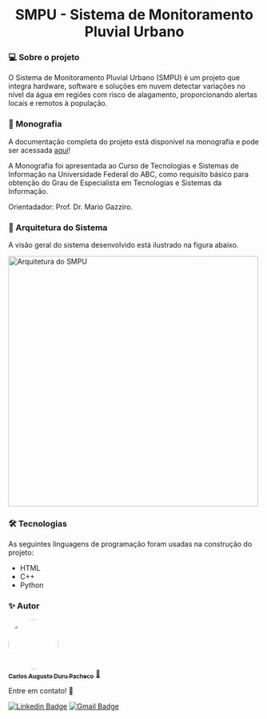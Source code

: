 <h1 align="center">SMPU - Sistema de Monitoramento Pluvial Urbano</h1>

### 💻 Sobre o projeto

O Sistema de Monitoramento Pluvial Urbano (SMPU) é um projeto que integra hardware, software e soluções em nuvem detectar variações no nível da água em regiões com risco de alagamento, proporcionando alertas locais e remotos à população.

### 📄 Monografia

A documentação completa do projeto está disponível na monografia e pode ser acessada
        <a href="https://github.com/carlosaugustodpacheco/smpu-ufabc/blob/main/Monografia/CARLOS_PACHECO-SISTEMA-DE-MONITORAMENTO-PLUVIAL-URBANO-2024.docx%20(5).pdf" target="_blank">aqui</a>!

A Monografia foi apresentada ao Curso de Tecnologias e Sistemas de Informação na Universidade Federal do ABC, como requisito básico para obtenção do Grau de Especialista em Tecnologias e Sistemas da Informação.

Orientadador: Prof. Dr. Mario Gazziro.


### 🧩 Arquitetura do Sistema

A visão geral do sistema desenvolvido está ilustrado na figura abaixo.

<img src="https://github.com/user-attachments/assets/aad99023-ec47-434d-a7b4-3e001fdc813d" alt="Arquitetura do SMPU" width="500">



### 🛠 Tecnologias

As seguintes linguagens de programação foram usadas na construção do projeto:

- HTML
- C++
- Python

### ✨ Autor

<a href="https://github.com/carlosaugustodpacheco">
 <img style="border-radius: 50%;" src="https://avatars.githubusercontent.com/u/68930974?v=4" width="100px;" alt=""/>
 <br />
 <sub><b>Carlos Augusto Duru Pacheco</b></sub></a> <a href="https://github.com/carlosaugustodpacheco" title="Github">🚀</a>
 
  Entre em contato! 👋
  
   [![Linkedin Badge](https://img.shields.io/badge/-Carlos-blue?style=flat-square&logo=Linkedin&logoColor=white&link=https://www.linkedin.com/in/carlosaugustodpacheco/)](https://www.linkedin.com/in/carlosaugustodpacheco/) 
[![Gmail Badge](https://img.shields.io/badge/-carlosaugustodpacheco@gmail.com-c14438?style=flat-square&logo=Gmail&logoColor=white&link=mailto:carlosaugustodpacheco@gmail.com)](mailto:carlosaugustodpacheco@gmail.com)
